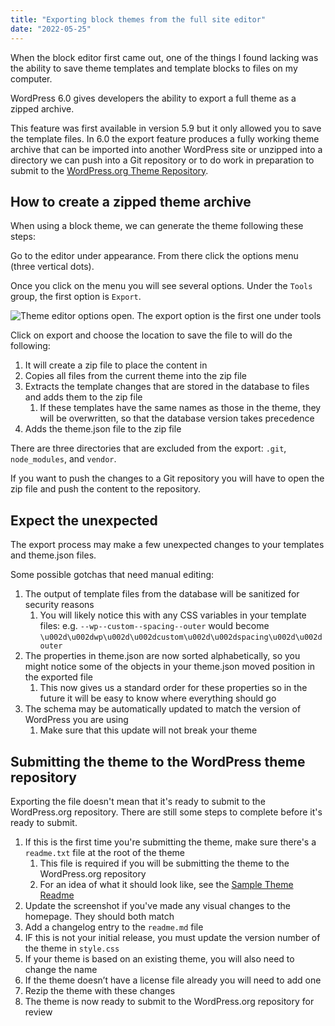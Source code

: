 ```yaml
---
title: "Exporting block themes from the full site editor"
date: "2022-05-25"
---
```


When the block editor first came out, one of the things I found lacking was the ability to save theme templates and template blocks to files on my computer.

WordPress 6.0 gives developers the ability to export a full theme as a zipped archive.

This feature was first available in version 5.9 but it only allowed you to save the template files. In 6.0 the export feature produces a fully working theme archive that can be imported into another WordPress site or unzipped into a directory we can push into a Git repository or to do work in preparation to submit to the [WordPress.org Theme Repository](https://wordpress.org/themes/).

## How to create a zipped theme archive

When using a block theme, we can generate the theme following these steps:

Go to the editor under appearance. From there click the options menu (three vertical dots).

Once you click on the menu you will see several options. Under the `Tools` group, the first option is `Export`.

![Theme editor options open. The export option is the first one under tools](https://res.cloudinary.com/dfh6ihzvj/image/upload/c_scale,w_500/f_auto,q_auto/fse-theme-export)

Click on export and choose the location to save the file to will do the following:

1. It will create a zip file to place the content in
2. Copies all files from the current theme into the zip file
3. Extracts the template changes that are stored in the database to files and adds them to the zip file
    1. If these templates have the same names as those in the theme, they will be overwritten, so that the database version takes precedence
4. Adds the theme.json file to the zip file

There are three directories that are excluded from the export: `.git`, `node_modules`, and `vendor`.

If you want to push the changes to a Git repository you will have to open the zip file and push the content to the repository.

## Expect the unexpected

The export process may make a few unexpected changes to your templates and theme.json files.

Some possible gotchas that need manual editing:

1. The output of template files from the database will be sanitized for security reasons
   1. You will likely notice this with any CSS variables in your template files: e.g. `--wp--custom--spacing--outer` would become `\u002d\u002dwp\u002d\u002dcustom\u002d\u002dspacing\u002d\u002douter`
2. The properties in theme.json are now sorted alphabetically, so you might notice some of the objects in your theme.json moved position in the exported file
   1. This now gives us a standard order for these properties so in the future it will be easy to know where everything should go
3. The schema may be automatically updated to match the version of WordPress you are using
   1. Make sure that this update will not break your theme

## Submitting the theme to the WordPress theme repository

Exporting the file doesn't mean that it's ready to submit to the WordPress.org repository. There are still some steps to complete before it's ready to submit.

1. If this is the first time you're submitting the theme, make sure there's a `readme.txt` file at the root of the theme
   1. This file is required if you will be submitting the theme to the WordPress.org repository
   2. For an idea of what it should look like, see the [Sample Theme Readme](https://github.com/WPTT/sample-theme-readme)
2. Update the screenshot if you've made any visual changes to the homepage. They should both match
3. Add a changelog entry to the `readme.md` file
4. IF this is not your initial release, you must update the version number of the theme in `style.css`
5. If your theme is based on an existing theme, you will also need to change the name
6. If the theme doesn’t have a license file already you will need to add one
7. Rezip the theme with these changes
8. The theme is now ready to submit to the WordPress.org repository for review
